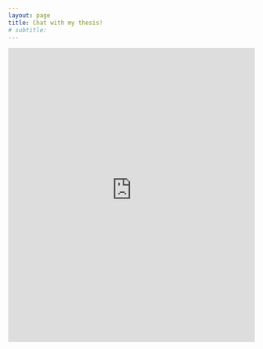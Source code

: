 ```yaml
---
layout: page
title: Chat with my thesis!
# subtitle: 
---
```


<iframe
  src="https://llamaindex-chat-with-app-docs-test0.streamlit.app/?embed=true&embed_options=light_theme"
  height="600"
  style="width:100%;border:none;"
></iframe>